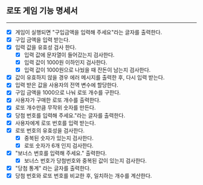 ## 로또 게임 기능 명세서

---

- [x] 게임이 실행되면 "구입금액을 입력해 주세요"라는 글자를 출력한다.
- [x] 구입 금액을 입력 받는다.
- [x] 입력 값을 유효성 검사 한다.
  - [x] 입력 값에 문자열이 들어갔는지 검사한다.
  - [x] 입력 값이 1000원 이하인지 검사한다.
  - [x] 입력 값이 1000원으로 나눴을 때 잔돈이 남는지 검사한다.
- [x] 값이 유효하지 않을 경우 에러 메시지를 출력한 후, 다시 입력 받는다.
- [x] 입력 받은 값을 사용자의 전역 변수에 할당한다.
- [x] 구입 금액을 1000으로 나눠 로또 개수를 구한다.
- [x] 사용자가 구매한 로또 개수를 출력한다.
- [x] 로또 개수만큼 무작위 숫자를 만든다.
- [x] 당첨 번호를 입력해 주세요."라는 글자를 출력한다.
- [x] 사용자에게 로또 번호를 입력 받는다.
- [x] 로또 번호의 유효성을 검사한다.
  - [x] 중복된 숫자가 있는지 검사한다.
  - [x] 로또 숫자가 6개 인지 검사한다.
- [x] "보너스 번호를 입력해 주세요." 출력한다.
  - [x] 보너스 번호가 당첨번호와 중복된 값이 있는지 검사한다.
- [x] "당첨 통계" 라는 글자를 출력한다.
- [x] 당첨 번호와 로또 번호를 비교한 후, 일치하는 개수를 계산한다.